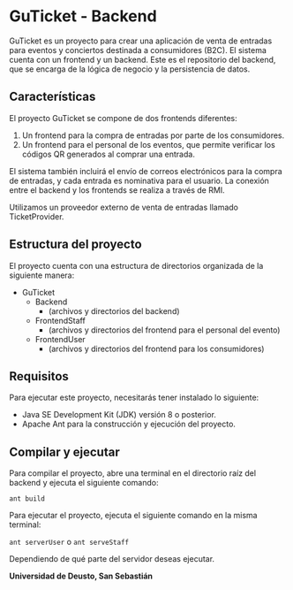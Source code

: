 # GuTicket - Backend

GuTicket es un proyecto para crear una aplicación de venta de entradas para eventos y conciertos destinada a consumidores (B2C). El sistema cuenta con un frontend y un backend. Este es el repositorio del backend, que se encarga de la lógica de negocio y la persistencia de datos.

## Características

El proyecto GuTicket se compone de dos frontends diferentes:

1. Un frontend para la compra de entradas por parte de los consumidores.
2. Un frontend para el personal de los eventos, que permite verificar los códigos QR generados al comprar una entrada.

El sistema también incluirá el envío de correos electrónicos para la compra de entradas, y cada entrada es nominativa para el usuario. La conexión entre el backend y los frontends se realiza a través de RMI.

Utilizamos un proveedor externo de venta de entradas llamado TicketProvider.

## Estructura del proyecto

El proyecto cuenta con una estructura de directorios organizada de la siguiente manera:

- GuTicket
    - Backend
        - (archivos y directorios del backend)
    - FrontendStaff
        - (archivos y directorios del frontend para el personal del evento)
    - FrontendUser
        - (archivos y directorios del frontend para los consumidores)

## Requisitos

Para ejecutar este proyecto, necesitarás tener instalado lo siguiente:

- Java SE Development Kit (JDK) versión 8 o posterior.
- Apache Ant para la construcción y ejecución del proyecto.

## Compilar y ejecutar

Para compilar el proyecto, abre una terminal en el directorio raíz del backend y ejecuta el siguiente comando:

```ant build```

Para ejecutar el proyecto, ejecuta el siguiente comando en la misma terminal:

```ant serverUser``` o ```ant serveStaff```

Dependiendo de qué parte del servidor deseas ejecutar.

**Universidad de Deusto, San Sebastián**